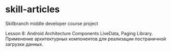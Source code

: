 # skill-articles
Skillbranch middle developer course project

Lesson 8: Android Architecture Components
LiveData, Paging Library. Применение архитектурных компонентов для реализации постраничной загрузки данных.